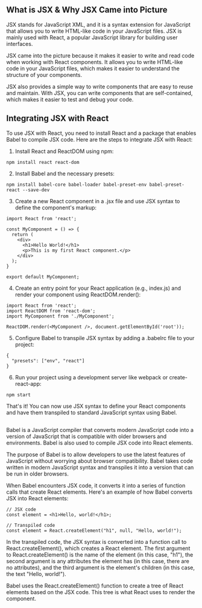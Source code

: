 ## What is JSX & Why JSX Came into Picture 

JSX stands for JavaScript XML, and it is a syntax extension for JavaScript that allows you to write HTML-like code in your JavaScript files. JSX is mainly used with React, a popular JavaScript library for building user interfaces.

JSX came into the picture because it makes it easier to write and read code when working with React components. It allows you to write HTML-like code in your JavaScript files, which makes it easier to understand the structure of your components.

JSX also provides a simple way to write components that are easy to reuse and maintain. With JSX, you can write components that are self-contained, which makes it easier to test and debug your code.

## Integrating JSX with React

To use JSX with React, you need to install React and a package that enables Babel to compile JSX code. Here are the steps to integrate JSX with React:

1. Install React and ReactDOM using npm:

```
npm install react react-dom
```

2. Install Babel and the necessary presets:

```
npm install babel-core babel-loader babel-preset-env babel-preset-react --save-dev
```

3. Create a new React component in a .jsx file and use JSX syntax to define the component's markup:

```
import React from 'react';

const MyComponent = () => {
  return (
    <div>
      <h1>Hello World!</h1>
      <p>This is my first React component.</p>
    </div>
  );
}

export default MyComponent;
```

4. Create an entry point for your React application (e.g., index.js) and render your component using ReactDOM.render():

```
import React from 'react';
import ReactDOM from 'react-dom';
import MyComponent from './MyComponent';

ReactDOM.render(<MyComponent />, document.getElementById('root'));
```

5. Configure Babel to transpile JSX syntax by adding a .babelrc file to your project:

```
{
  "presets": ["env", "react"]
}
```

6. Run your project using a development server like webpack or create-react-app:

```
npm start
```

That's it! You can now use JSX syntax to define your React components and have them transpiled to standard JavaScript syntax using Babel.

## 

Babel is a JavaScript compiler that converts modern JavaScript code into a version of JavaScript that is compatible with older browsers and environments. Babel is also used to compile JSX code into React elements.

The purpose of Babel is to allow developers to use the latest features of JavaScript without worrying about browser compatibility. Babel takes code written in modern JavaScript syntax and transpiles it into a version that can be run in older browsers.

When Babel encounters JSX code, it converts it into a series of function calls that create React elements. Here's an example of how Babel converts JSX into React elements:

```
// JSX code
const element = <h1>Hello, world!</h1>;

// Transpiled code
const element = React.createElement("h1", null, "Hello, world!");
```

In the transpiled code, the JSX syntax is converted into a function call to React.createElement(), which creates a React element. The first argument to React.createElement() is the name of the element (in this case, "h1"), the second argument is any attributes the element has (in this case, there are no attributes), and the third argument is the element's children (in this case, the text "Hello, world!").

Babel uses the React.createElement() function to create a tree of React elements based on the JSX code. This tree is what React uses to render the component.
